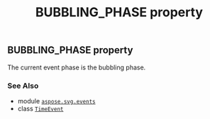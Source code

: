 ﻿---
title: BUBBLING_PHASE property
second_title: Aspose.SVG for Python via .NET API References
description: 
type: docs
weight: 100
url: /python-net/aspose.svg.events/timeevent/bubbling_phase/
is_root: false
---

## BUBBLING_PHASE property


The current event phase is the bubbling phase.

### See Also
* module [`aspose.svg.events`](../../)
* class [`TimeEvent`](/svg/python-net/aspose.svg.events/timeevent)
